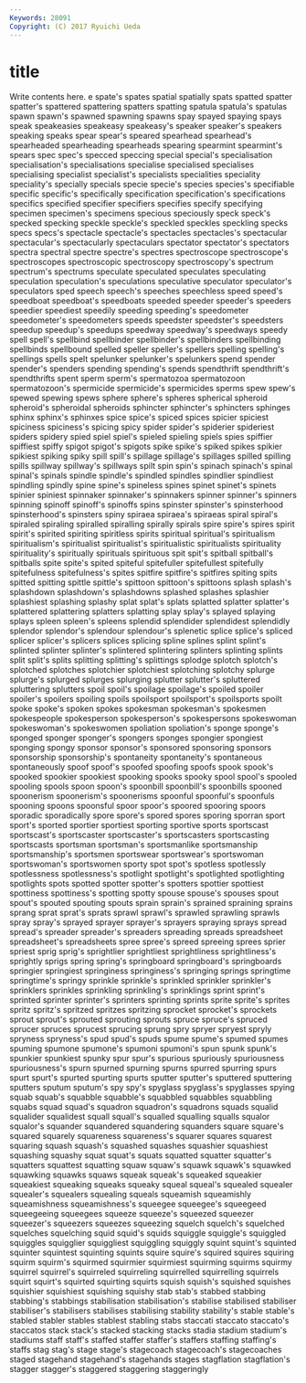 ```yaml
---
Keywords: 28091 
Copyright: (C) 2017 Ryuichi Ueda
---
```


# title

Write contents here.
e spate's spates spatial spatially spats
spatted spatter spatter's spattered spattering spatters spatting spatula spatula's spatulas
spawn spawn's spawned spawning spawns spay spayed spaying spays speak
speakeasies speakeasy speakeasy's speaker speaker's speakers speaking speaks spear spear's
speared spearhead spearhead's spearheaded spearheading spearheads spearing spearmint spearmint's spears
spec spec's specced speccing special special's specialisation specialisation's specialisations specialise
specialised specialises specialising specialist specialist's specialists specialities speciality speciality's specially
specials specie specie's species species's specifiable specific specific's specifically specification
specification's specifications specifics specified specifier specifiers specifies specify specifying specimen
specimen's specimens specious speciously speck speck's specked specking speckle speckle's
speckled speckles speckling specks specs specs's spectacle spectacle's spectacles spectacles's
spectacular spectacular's spectacularly spectaculars spectator spectator's spectators spectra spectral spectre
spectre's spectres spectroscope spectroscope's spectroscopes spectroscopic spectroscopy spectroscopy's spectrum spectrum's
spectrums speculate speculated speculates speculating speculation speculation's speculations speculative speculator
speculator's speculators sped speech speech's speeches speechless speed speed's speedboat
speedboat's speedboats speeded speeder speeder's speeders speedier speediest speedily speeding
speeding's speedometer speedometer's speedometers speeds speedster speedster's speedsters speedup speedup's
speedups speedway speedway's speedways speedy spell spell's spellbind spellbinder spellbinder's
spellbinders spellbinding spellbinds spellbound spelled speller speller's spellers spelling spelling's
spellings spells spelt spelunker spelunker's spelunkers spend spender spender's spenders
spending spending's spends spendthrift spendthrift's spendthrifts spent sperm sperm's spermatozoa
spermatozoon spermatozoon's spermicide spermicide's spermicides sperms spew spew's spewed spewing
spews sphere sphere's spheres spherical spheroid spheroid's spheroidal spheroids sphincter
sphincter's sphincters sphinges sphinx sphinx's sphinxes spice spice's spiced spices
spicier spiciest spiciness spiciness's spicing spicy spider spider's spiderier spideriest
spiders spidery spied spiel spiel's spieled spieling spiels spies spiffier
spiffiest spiffy spigot spigot's spigots spike spike's spiked spikes spikier
spikiest spiking spiky spill spill's spillage spillage's spillages spilled spilling
spills spillway spillway's spillways spilt spin spin's spinach spinach's spinal
spinal's spinals spindle spindle's spindled spindles spindlier spindliest spindling spindly
spine spine's spineless spines spinet spinet's spinets spinier spiniest spinnaker
spinnaker's spinnakers spinner spinner's spinners spinning spinoff spinoff's spinoffs spins
spinster spinster's spinsterhood spinsterhood's spinsters spiny spiraea spiraea's spiraeas spiral
spiral's spiraled spiraling spiralled spiralling spirally spirals spire spire's spires
spirit spirit's spirited spiriting spiritless spirits spiritual spiritual's spiritualism spiritualism's
spiritualist spiritualist's spiritualistic spiritualists spirituality spirituality's spiritually spirituals spirituous spit
spit's spitball spitball's spitballs spite spite's spited spiteful spitefuller spitefullest
spitefully spitefulness spitefulness's spites spitfire spitfire's spitfires spiting spits spitted
spitting spittle spittle's spittoon spittoon's spittoons splash splash's splashdown splashdown's
splashdowns splashed splashes splashier splashiest splashing splashy splat splat's splats
splatted splatter splatter's splattered splattering splatters splatting splay splay's splayed
splaying splays spleen spleen's spleens splendid splendider splendidest splendidly splendor
splendor's splendour splendour's splenetic splice splice's spliced splicer splicer's splicers
splices splicing spline splines splint splint's splinted splinter splinter's splintered
splintering splinters splinting splints split split's splits splitting splitting's splittings
splodge splotch splotch's splotched splotches splotchier splotchiest splotching splotchy splurge
splurge's splurged splurges splurging splutter splutter's spluttered spluttering splutters spoil
spoil's spoilage spoilage's spoiled spoiler spoiler's spoilers spoiling spoils spoilsport
spoilsport's spoilsports spoilt spoke spoke's spoken spokes spokesman spokesman's spokesmen
spokespeople spokesperson spokesperson's spokespersons spokeswoman spokeswoman's spokeswomen spoliation spoliation's sponge
sponge's sponged sponger sponger's spongers sponges spongier spongiest sponging spongy
sponsor sponsor's sponsored sponsoring sponsors sponsorship sponsorship's spontaneity spontaneity's spontaneous
spontaneously spoof spoof's spoofed spoofing spoofs spook spook's spooked spookier
spookiest spooking spooks spooky spool spool's spooled spooling spools spoon
spoon's spoonbill spoonbill's spoonbills spooned spoonerism spoonerism's spoonerisms spoonful spoonful's
spoonfuls spooning spoons spoonsful spoor spoor's spoored spooring spoors sporadic
sporadically spore spore's spored spores sporing sporran sport sport's sported
sportier sportiest sporting sportive sports sportscast sportscast's sportscaster sportscaster's sportscasters
sportscasting sportscasts sportsman sportsman's sportsmanlike sportsmanship sportsmanship's sportsmen sportswear sportswear's
sportswoman sportswoman's sportswomen sporty spot spot's spotless spotlessly spotlessness spotlessness's
spotlight spotlight's spotlighted spotlighting spotlights spots spotted spotter spotter's spotters
spottier spottiest spottiness spottiness's spotting spotty spouse spouse's spouses spout
spout's spouted spouting spouts sprain sprain's sprained spraining sprains sprang
sprat sprat's sprats sprawl sprawl's sprawled sprawling sprawls spray spray's
sprayed sprayer sprayer's sprayers spraying sprays spread spread's spreader spreader's
spreaders spreading spreads spreadsheet spreadsheet's spreadsheets spree spree's spreed spreeing
sprees sprier spriest sprig sprig's sprightlier sprightliest sprightliness sprightliness's sprightly
sprigs spring spring's springboard springboard's springboards springier springiest springiness springiness's
springing springs springtime springtime's springy sprinkle sprinkle's sprinkled sprinkler sprinkler's
sprinklers sprinkles sprinkling sprinkling's sprinklings sprint sprint's sprinted sprinter sprinter's
sprinters sprinting sprints sprite sprite's sprites spritz spritz's spritzed spritzes
spritzing sprocket sprocket's sprockets sprout sprout's sprouted sprouting sprouts spruce
spruce's spruced sprucer spruces sprucest sprucing sprung spry spryer spryest
spryly spryness spryness's spud spud's spuds spume spume's spumed spumes
spuming spumone spumone's spumoni spumoni's spun spunk spunk's spunkier spunkiest
spunky spur spur's spurious spuriously spuriousness spuriousness's spurn spurned spurning
spurns spurred spurring spurs spurt spurt's spurted spurting spurts sputter
sputter's sputtered sputtering sputters sputum sputum's spy spy's spyglass spyglass's
spyglasses spying squab squab's squabble squabble's squabbled squabbles squabbling squabs
squad squad's squadron squadron's squadrons squads squalid squalider squalidest squall
squall's squalled squalling squalls squalor squalor's squander squandered squandering squanders
square square's squared squarely squareness squareness's squarer squares squarest squaring
squash squash's squashed squashes squashier squashiest squashing squashy squat squat's
squats squatted squatter squatter's squatters squattest squatting squaw squaw's squawk
squawk's squawked squawking squawks squaws squeak squeak's squeaked squeakier squeakiest
squeaking squeaks squeaky squeal squeal's squealed squealer squealer's squealers squealing
squeals squeamish squeamishly squeamishness squeamishness's squeegee squeegee's squeegeed squeegeeing squeegees
squeeze squeeze's squeezed squeezer squeezer's squeezers squeezes squeezing squelch squelch's
squelched squelches squelching squid squid's squids squiggle squiggle's squiggled squiggles
squigglier squiggliest squiggling squiggly squint squint's squinted squinter squintest squinting
squints squire squire's squired squires squiring squirm squirm's squirmed squirmier
squirmiest squirming squirms squirmy squirrel squirrel's squirreled squirreling squirrelled squirrelling
squirrels squirt squirt's squirted squirting squirts squish squish's squished squishes
squishier squishiest squishing squishy stab stab's stabbed stabbing stabbing's stabbings
stabilisation stabilisation's stabilise stabilised stabiliser stabiliser's stabilisers stabilises stabilising stability
stability's stable stable's stabled stabler stables stablest stabling stabs staccati
staccato staccato's staccatos stack stack's stacked stacking stacks stadia stadium
stadium's stadiums staff staff's staffed staffer staffer's staffers staffing staffing's
staffs stag stag's stage stage's stagecoach stagecoach's stagecoaches staged stagehand
stagehand's stagehands stages stagflation stagflation's stagger stagger's staggered staggering staggeringly
